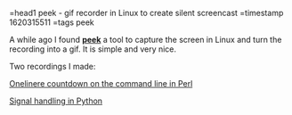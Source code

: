 =head1 peek - gif recorder in Linux to create silent screencast
=timestamp 1620315511
=tags peek



A while ago I found <a href="https://github.com/phw/peek"><b>peek</b></a> a tool to capture the screen in Linux and turn the recording into a gif. It is simple and very nice.



Two recordings I made:

<a href="https://perlmaven.com/oneliner-countdown-on-the-command-line">Onelinere countdown on the command line in Perl</a>

<a href="https://code-maven.com/catch-control-c-in-python">Signal handling in Python</a>

